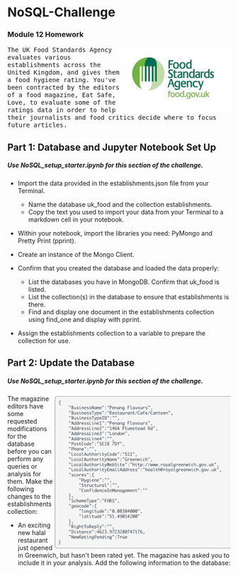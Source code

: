# NoSQL-Challenge
### Module 12 Homework 

<img align="right" width="250" height="150" src="https://github.com/molleighH/NoSQL-Challenge/blob/main/uk%20food%20standards%20agency.jpeg?raw=true">

<samp>The UK Food Standards Agency evaluates various establishments across the United Kingdom, and gives them a food hygiene rating. You've been contracted by the editors of a food magazine, Eat Safe, Love, to evaluate some of the ratings data in order to help their journalists and food critics decide where to focus future articles.</samp>


## Part 1: Database and Jupyter Notebook Set Up

##### Use NoSQL_setup_starter.ipynb for this section of the challenge.
    
* Import the data provided in the establishments.json file from your Terminal. 
    * Name the database uk_food and the collection establishments. 
    * Copy the text you used to import your data from your Terminal to a markdown cell in your notebook.

* Within your notebook, import the libraries you need: PyMongo and Pretty Print (pprint).

* Create an instance of the Mongo Client.

* Confirm that you created the database and loaded the data properly:

    * List the databases you have in MongoDB. Confirm that uk_food is listed.
    * List the collection(s) in the database to ensure that establishments is there.
    * Find and display one document in the establishments collection using find_one and display with pprint.
    
* Assign the establishments collection to a variable to prepare the collection for use.

## Part 2: Update the Database

##### Use NoSQL_setup_starter.ipynb for this section of the challenge.

<img align="right" width="400" height="350" src="https://github.com/molleighH/NoSQL-Challenge/blob/main/Screenshot%202023-12-10%20at%207.43.52%20PM.png?raw=true">

The magazine editors have some requested modifications for the database before you can perform any queries or analysis for them. Make the following changes to the establishments collection:

* An exciting new halal restaurant just opened in Greenwich, but hasn't been rated yet. The magazine has asked you to include it in your analysis. Add the following information to the database:
